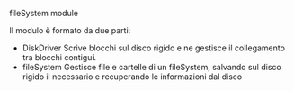 fileSystem module

Il modulo è formato da due parti:
  - DiskDriver
    Scrive blocchi sul disco rigido e ne gestisce il collegamento tra blocchi
    contigui.
  - fileSystem
    Gestisce file e cartelle di un fileSystem, salvando sul disco rigido il
    necessario e recuperando le informazioni dal disco
